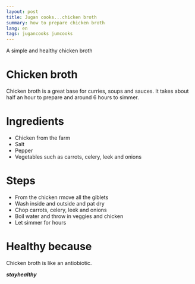 ```yaml
---
layout: post
title: Jugan cooks...chicken broth
summary: how to prepare chicken broth
lang: en
tags: jugancooks jumcooks
---
```


<div class="message">
A simple and healthy chicken broth
</div>

# Chicken broth
Chicken broth is a great base for curries, soups and sauces.
It takes about half an hour to prepare and around 6 hours to simmer.

# Ingredients
- Chicken from the farm
- Salt
- Pepper
- Vegetables such as carrots, celery, leek and onions

# Steps
- From the chicken rmove all the giblets
- Wash inside and outside and pat dry
- Chop carrots, celery, leek and onions
- Boil water and throw in veggies and chicken
- Let simmer for hours

# Healthy because
Chicken broth is like an antiobiotic.

_**stayhealthy**_
